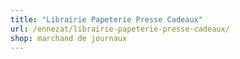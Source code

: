 ```yaml
---
title: "Librairie Papeterie Presse Cadeaux"
url: /ennezat/librairie-papeterie-presse-cadeaux/
shop: marchand de journaux
---
```

